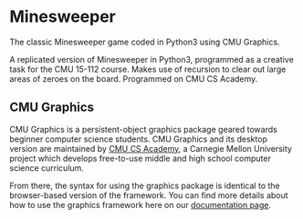 # Minesweeper
The classic Minesweeper game coded in Python3 using CMU Graphics.

A replicated version of Minesweeper in Python3, programmed as a creative task for the CMU 15-112 course. Makes use of recursion to clear out large areas of zeroes on the board. Programmed on CMU CS Academy.

## CMU Graphics

CMU Graphics is a persistent-object graphics package geared towards beginner computer science students. CMU Graphics and its desktop version are maintained by [CMU CS Academy](https://academy.cs.cmu.edu/), a Carnegie Mellon University project which develops free-to-use middle and high school computer science curriculum.


From there, the syntax for using the graphics package is identical to the browser-based version of the framework. You can find more details about how to use the graphics framework here on our [documentation page](https://academy.cs.cmu.edu/docs).
